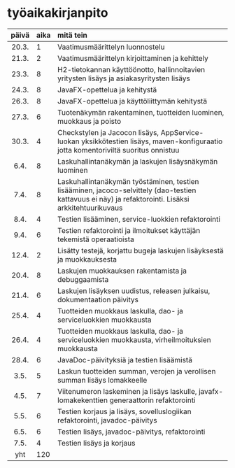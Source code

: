 # työaikakirjanpito

| päivä | aika | mitä tein  |
| :----:|:-----| :-----|
| 20.3. | 1    | Vaatimusmäärittelyn luonnostelu |
| 21.3. | 2    | Vaatimusmäärittelyn kirjoittaminen ja kehittely |
| 23.3. | 8    | H2-tietokannan käyttöönotto, hallinnoitavien yritysten lisäys ja asiakasyritysten lisäys |
| 24.3. | 8    | JavaFX-opettelua ja kehitystä |
| 26.3. | 8    | JavaFX-opettelua ja käyttöliittymän kehitystä |
| 27.3. | 6    | Tuotenäkymän rakentaminen, tuotteiden luominen, muokkaus ja poisto |
| 30.3. | 4    | Checkstylen ja Jacocon lisäys, AppService-luokan yksikkötestien lisäys, maven-konfiguraatio jotta komentoriviltä suoritus onnistuu |
| 6.4. | 8    | Laskuhallintanäkymän ja laskujen lisäysnäkymän luominen |
| 7.4. | 8    | Laskuhallintanäkymän työstäminen, testien lisääminen, jacoco-selvittely (dao-testien kattavuus ei näy) ja refaktorointi. Lisäksi arkkitehtuurikuvaus |
| 8.4. | 4    | Testien lisääminen, service-luokkien refaktorointi |
| 9.4. | 6    | Testien refaktorointi ja ilmoitukset käyttäjän tekemistä operaatioista |
| 12.4. | 2    | Lisätty testejä, korjattu bugeja laskujen lisäyksestä ja muokkauksesta |
| 20.4. | 8    | Laskujen muokkauksen rakentamista ja debuggaamista |
| 21.4. | 6    | Laskujen lisäyksen uudistus, releasen julkaisu, dokumentaation päivitys |
| 25.4. | 4    | Tuotteiden muokkaus laskulla, dao- ja serviceluokkien muokkausta |
| 26.4. | 4    | Tuotteiden muokkaus laskulla, dao- ja serviceluokkien muokkausta, virheilmoituksien muokkausta |
| 28.4. | 6    | JavaDoc-päivityksiä ja testien lisäämistä |
| 3.5. | 5    | Laskun tuotteiden summan, verojen ja verollisen summan lisäys lomakkeelle |
| 4.5. | 7    | Viitenumeron laskeminen ja lisäys laskulle, javafx-lomakekenttien generaattorin refaktorointi |
| 5.5. | 6    | Testien korjaus ja lisäys, sovelluslogiikan refaktorointi, javadoc-päivitys |
| 6.5. | 6    | Testien lisäys, javadoc-päivitys, refaktorointi |
| 7.5. | 4    | Testien lisäys ja korjaus |
| yht   | 120    | | 

